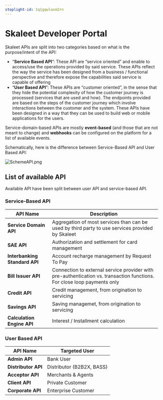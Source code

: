 ```yaml
---
stoplight-id: 1q1gqwlaxm2rn
---
```


# Skaleet Developer Portal


Skaleet APIs are split into two categories based on what is the purpose/intent of the API: 

- “**Service Based API**”: These API are “service oriented” and enable to access/use the operations provided by said service. These APIs reflect the way the service has been designed from a business / functional perspective and therefore expose the capabilities said service is capable of offering
- “**User Based API**”: These APIs are “customer oriented”, in the sense that they hide the potential complexity of how the customer journey is processed (services that are used and how). The endpoints provided are based on the steps of the customer journey which involve interactions between the customer and the system. These APIs have been designed in a way that they can be used to build web or mobile applications for the users.

Service-domain-based APIs are mostly **event-based** (and those that are not meant to change) and **webhooks** can be configured on the platform for a list of available events. 

Schematically, here is the difference between Service-Based API and User Based API: 

![SchemeAPI.png](../assets/images/SchemeAPI.png)


## List of available API
Available API have been split between user API and service-based API. 

### Service-Based API

API Name | Description
---------|----------
**Service Domain API** | Aggregation of most services than can be used by third party to use services provided by Skaleet
**SAE API** | Authorization and settlement for card management
**Interbanking Standard API** | Account recharge management by Request To Pay
**Bill Issuer API** | Connection to external service provider with pre-authentication vs. transaction functions. For close loop payments only
**Credit API** | Credit management, from origination to servicing
**Savings API** | Saving managemet, from origination to servicing
**Calculation Engine API** | Interest / Installment calculation

### User Based API

API Name | Targeted User 
---------|----------
**Admin API**| Bank User 
**Distributor API** | Distributor (B2B2X, BASS) 
**Acceptor API** | Merchants & Agents 
**Client API** | Private Customer 
**Corporate API** | Enterprise Customer 
